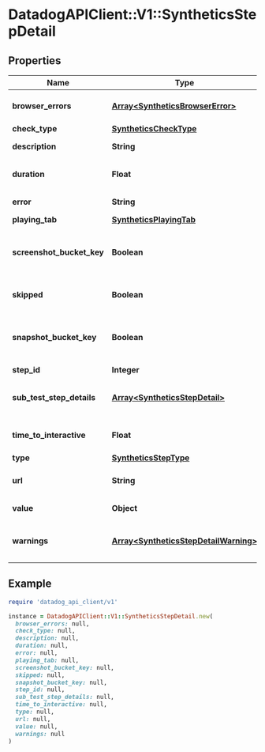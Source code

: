 # DatadogAPIClient::V1::SyntheticsStepDetail

## Properties

| Name | Type | Description | Notes |
| ---- | ---- | ----------- | ----- |
| **browser_errors** | [**Array&lt;SyntheticsBrowserError&gt;**](SyntheticsBrowserError.md) | Array of errors collected for a browser test. | [optional] |
| **check_type** | [**SyntheticsCheckType**](SyntheticsCheckType.md) |  | [optional] |
| **description** | **String** | Description of the test. | [optional] |
| **duration** | **Float** | Total duration in millisecond of the test. | [optional] |
| **error** | **String** | Error returned by the test. | [optional] |
| **playing_tab** | [**SyntheticsPlayingTab**](SyntheticsPlayingTab.md) |  | [optional] |
| **screenshot_bucket_key** | **Boolean** | Whether or not screenshots where collected by the test. | [optional] |
| **skipped** | **Boolean** | Whether or not to skip this step. | [optional] |
| **snapshot_bucket_key** | **Boolean** | Whether or not snapshots where collected by the test. | [optional] |
| **step_id** | **Integer** | The step ID. | [optional] |
| **sub_test_step_details** | [**Array&lt;SyntheticsStepDetail&gt;**](SyntheticsStepDetail.md) | If this steps include a sub-test. [Subtests documentation](https://docs.datadoghq.com/synthetics/browser_tests/advanced_options/#subtests). | [optional] |
| **time_to_interactive** | **Float** | Time before starting the step. | [optional] |
| **type** | [**SyntheticsStepType**](SyntheticsStepType.md) |  | [optional] |
| **url** | **String** | URL to perform the step against. | [optional] |
| **value** | **Object** | Value for the step. | [optional] |
| **warnings** | [**Array&lt;SyntheticsStepDetailWarning&gt;**](SyntheticsStepDetailWarning.md) | Warning collected that didn&#39;t failed the step. | [optional] |

## Example

```ruby
require 'datadog_api_client/v1'

instance = DatadogAPIClient::V1::SyntheticsStepDetail.new(
  browser_errors: null,
  check_type: null,
  description: null,
  duration: null,
  error: null,
  playing_tab: null,
  screenshot_bucket_key: null,
  skipped: null,
  snapshot_bucket_key: null,
  step_id: null,
  sub_test_step_details: null,
  time_to_interactive: null,
  type: null,
  url: null,
  value: null,
  warnings: null
)
```

